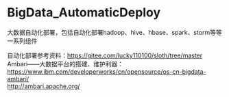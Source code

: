 # BigData_AutomaticDeploy
大数据自动化部署，包括自动化部署hadoop、hive、hbase、spark、storm等等一系列组件

自动化部署参考资料：https://gitee.com/lucky110100/sloth/tree/master<br/>
Ambari——大数据平台的搭建、维护利器：<br/>
https://www.ibm.com/developerworks/cn/opensource/os-cn-bigdata-ambari/<br/>
http://ambari.apache.org/
